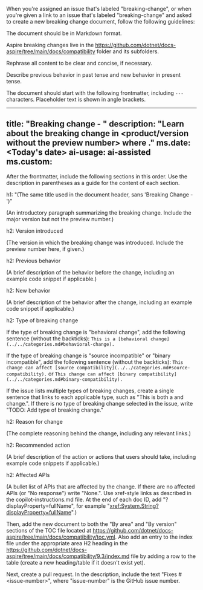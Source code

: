 When you're assigned an issue that's labeled "breaking-change", or when you're given a link to an issue that's labeled "breaking-change" and asked to create a new breaking change document, follow the following guidelines:

The document should be in Markdown format.

Aspire breaking changes live in the https://github.com/dotnet/docs-aspire/tree/main/docs/compatibility folder and its subfolders.

Rephrase all content to be clear and concise, if necessary.

Describe previous behavior in past tense and new behavior in present tense.

The document should start with the following frontmatter, including `---` characters. Placeholder text is shown in angle brackets.

   ---
   title: "Breaking change - <A concise descriptive title of the breaking change>"
   description: "Learn about the breaking change in <product/version without the preview number> where <very brief description>."
   ms.date: <Today's date>
   ai-usage: ai-assisted
   ms.custom: <URL of the GitHub issue>
   ---

After the frontmatter, include the following sections in this order. Use the description in parentheses as a guide for the content of each section.

h1: "(The same title used in the document header, sans 'Breaking Change - ')"

   (An introductory paragraph summarizing the breaking change. Include the major version but not the preview number.)

h2: Version introduced

   (The version in which the breaking change was introduced. Include the preview number here, if given.)

h2: Previous behavior

   (A brief description of the behavior before the change, including an example code snippet if applicable.)

h2: New behavior

   (A brief description of the behavior after the change, including an example code snippet if applicable.)

h2: Type of breaking change

   If the type of breaking change is "behavioral change", add the following sentence (without the backticks): `This is a [behavioral change](../../categories.md#behavioral-change).`

   If the type of breaking change is "source incompatible" or "binary incompatible", add the following sentence (without the backticks): `This change can affect [source compatibility](../../categories.md#source-compatibility).` or `This change can affect [binary compatibility](../../categories.md#binary-compatibility).`

   If the issue lists multiple types of breaking changes, create a single sentence that links to each applicable type, such as "This is both a []() and []() change.". If there is no type of breaking change selected in the issue, write "TODO: Add type of breaking change."

h2: Reason for change

   (The complete reasoning behind the change, including any relevant links.)

h2: Recommended action

   (A brief description of the action or actions that users should take, including example code snippets if applicable.)

h2: Affected APIs

   (A bullet list of APIs that are affected by the change. If there are no affected APIs (or "No response") write "None.". Use xref-style links as described in the copilot-instructions.md file. At the end of each doc ID, add "?displayProperty=fullName", for example "<xref:System.String?displayProperty=fullName>".)

Then, add the new document to both the "By area" and "By version" sections of the TOC file located at https://github.com/dotnet/docs-aspire/tree/main/docs/compatibility/toc.yml. Also add an entry to the index file under the appropriate area H2 heading in the https://github.com/dotnet/docs-aspire/tree/main/docs/compatibility/9.3/index.md file by adding a row to the table (create a new heading/table if it doesn't exist yet).

Next, create a pull request. In the description, include the text "Fixes #\<issue-number>", where "issue-number" is the GitHub issue number.
